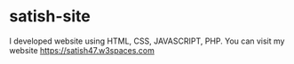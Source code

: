 # satish-site
I developed website using HTML, CSS, JAVASCRIPT, PHP. You can visit my website https://satish47.w3spaces.com
